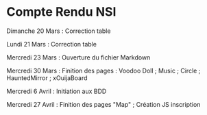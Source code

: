 # Compte Rendu NSI

Dimanche 20 Mars : Correction table

Lundi 21 Mars : Correction table

Mercredi 23 Mars : Ouverture du fichier Markdown

Mercredi 30 Mars : Finition des pages : Voodoo Doll ; Music ; Circle ; HauntedMirror ; xOuijaBoard

Mercredi 6 Avril : Initiation aux BDD

Mercredi 27 Avril : Finition des pages "Map" ; Création JS inscription
